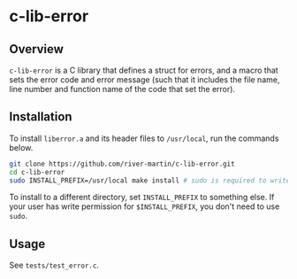 # c-lib-error

## Overview

`c-lib-error` is a C library that defines a struct for errors, and a macro that sets the error code and error message (such that it includes the file name, line number and function name of the code that set the error).

## Installation

To install `liberror.a` and its header files to `/usr/local`, run the commands below.

```sh
git clone https://github.com/river-martin/c-lib-error.git
cd c-lib-error
sudo INSTALL_PREFIX=/usr/local make install # sudo is required to write file to /usr/local
```

To install to a different directory, set `INSTALL_PREFIX` to something else. If your user has write permission for `$INSTALL_PREFIX`, you don't need to use `sudo`.

## Usage

See `tests/test_error.c`.
